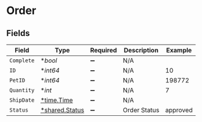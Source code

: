 # Order


## Fields

| Field                                                  | Type                                                   | Required                                               | Description                                            | Example                                                |
| ------------------------------------------------------ | ------------------------------------------------------ | ------------------------------------------------------ | ------------------------------------------------------ | ------------------------------------------------------ |
| `Complete`                                             | **bool*                                                | :heavy_minus_sign:                                     | N/A                                                    |                                                        |
| `ID`                                                   | **int64*                                               | :heavy_minus_sign:                                     | N/A                                                    | 10                                                     |
| `PetID`                                                | **int64*                                               | :heavy_minus_sign:                                     | N/A                                                    | 198772                                                 |
| `Quantity`                                             | **int*                                                 | :heavy_minus_sign:                                     | N/A                                                    | 7                                                      |
| `ShipDate`                                             | [*time.Time](https://pkg.go.dev/time#Time)             | :heavy_minus_sign:                                     | N/A                                                    |                                                        |
| `Status`                                               | [*shared.Status](../../../pkg/models/shared/status.md) | :heavy_minus_sign:                                     | Order Status                                           | approved                                               |